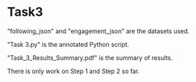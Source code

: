 # Task3

"following_json" and "engagement_json" are the datasets used.

"Task 3.py" is the annotated Python script.

"Task_3_Results_Summary.pdf" is the summary of results.


There is only work on Step 1 and Step 2 so far.
